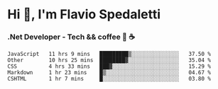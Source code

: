 # Hi 👋, I'm Flavio Spedaletti
### .Net Developer - Tech && coffee 🤖 ☕

<!--START_SECTION:waka-->
```text
JavaScript   11 hrs 9 mins   █████████▒░░░░░░░░░░░░░░░   37.50 % 
Other        10 hrs 25 mins  ████████▓░░░░░░░░░░░░░░░░   35.04 % 
CSS          4 hrs 33 mins   ███▓░░░░░░░░░░░░░░░░░░░░░   15.29 % 
Markdown     1 hr 23 mins    █▒░░░░░░░░░░░░░░░░░░░░░░░   04.67 % 
CSHTML       1 hr 7 mins     █░░░░░░░░░░░░░░░░░░░░░░░░   03.80 % 
```
<!--END_SECTION:waka-->

<!--
[![Top Langs](https://github-readme-stats.vercel.app/api/top-langs/?username=flaviospedaletti&layout=compact&theme=radical)](https://github.com/anuraghazra/github-readme-stats)
-->

<!--
**FlavioSpedaletti/FlavioSpedaletti** is a ✨ _special_ ✨ repository because its `README.md` (this file) appears on your GitHub profile.

Here are some ideas to get you started:

- 🔭 I’m currently working on ...
- 🌱 I’m currently learning ...
- 👯 I’m looking to collaborate on ...
- 🤔 I’m looking for help with ...
- 💬 Ask me about ...
- 📫 How to reach me: ...
- 😄 Pronouns: ...
- ⚡ Fun fact: ...
-->
